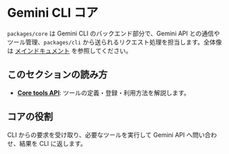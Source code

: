 # Gemini CLI コア

`packages/core` は Gemini CLI のバックエンド部分で、Gemini API との通信やツール管理、`packages/cli` から送られるリクエスト処理を担当します。全体像は [メインドキュメント](../index.md) を参照してください。

## このセクションの読み方

- **[Core tools API](./tools-api.md)**: ツールの定義・登録・利用方法を解説します。

## コアの役割

CLI からの要求を受け取り、必要なツールを実行して Gemini API へ問い合わせ、結果を CLI に返します。
